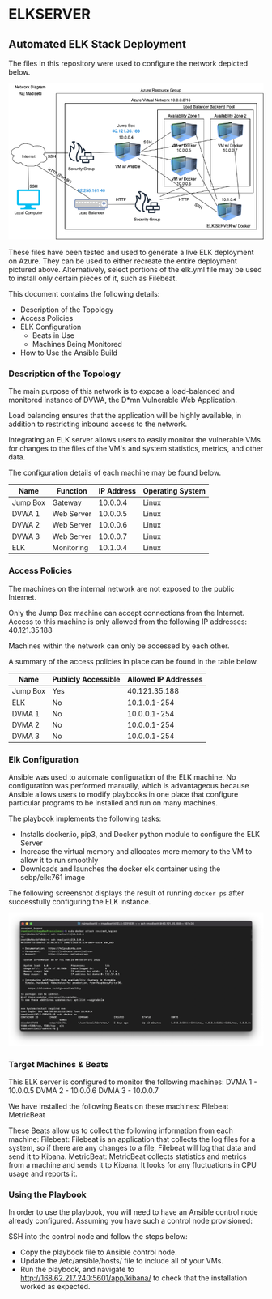 # ELKSERVER
## Automated ELK Stack Deployment

The files in this repository were used to configure the network depicted below.

![Network Diagram](Diagrams/NetworkDiagram.png)

These files have been tested and used to generate a live ELK deployment on Azure. They can be used to either recreate the entire deployment pictured above. Alternatively, select portions of the elk.yml file may be used to install only certain pieces of it, such as Filebeat.

This document contains the following details:
- Description of the Topology
- Access Policies
- ELK Configuration
  - Beats in Use
  - Machines Being Monitored
- How to Use the Ansible Build


### Description of the Topology

The main purpose of this network is to expose a load-balanced and monitored instance of DVWA, the D*mn Vulnerable Web Application.

Load balancing ensures that the application will be highly available, in addition to restricting inbound access to the network.

Integrating an ELK server allows users to easily monitor the vulnerable VMs for changes to the files of the VM's and system statistics, metrics, and other data.

The configuration details of each machine may be found below.

| Name     | Function | IP Address | Operating System |
|----------|----------|------------|------------------|
| Jump Box | Gateway  | 10.0.0.4   | Linux            |
| DVWA 1   | Web Server | 10.0.0.5 | Linux            |
| DVWA 2   | Web Server | 10.0.0.6 | Linux            |
| DVWA 3   | Web Server | 10.0.0.7 | Linux            |
| ELK      | Monitoring | 10.1.0.4 | Linux            |

### Access Policies

The machines on the internal network are not exposed to the public Internet.

Only the Jump Box machine can accept connections from the Internet. Access to this machine is only allowed from the following IP addresses: 40.121.35.188

Machines within the network can only be accessed by each other.

A summary of the access policies in place can be found in the table below.

| Name     | Publicly Accessible | Allowed IP Addresses |
|----------|---------------------|----------------------|
| Jump Box | Yes                 | 40.121.35.188        |
| ELK      | No                  | 10.1.0.1-254         |
| DVMA 1   | No                  | 10.0.0.1-254         |
| DVMA 2   | No                  | 10.0.0.1-254         |
| DVMA 3   | No                  | 10.0.0.1-254         |

### Elk Configuration

Ansible was used to automate configuration of the ELK machine. No configuration was performed manually, which is advantageous because Ansible allows users to modify playbooks in one place that configure particular programs to be installed and run on many machines.

The playbook implements the following tasks:
- Installs docker.io, pip3, and Docker python module to configure the ELK Server
- Increase the virtual memory and allocates more memory to the VM to allow it to run smoothly
- Downloads and launches the docker elk container using the sebp/elk:761 image

The following screenshot displays the result of running `docker ps` after successfully configuring the ELK instance.

![docker ps output from ELK Server](Diagrams/docker_ps_output.png)

### Target Machines & Beats
This ELK server is configured to monitor the following machines:
DVMA 1 - 10.0.0.5
DVMA 2 - 10.0.0.6
DVMA 3 - 10.0.0.7


We have installed the following Beats on these machines:
Filebeat
MetricBeat

These Beats allow us to collect the following information from each machine:
Filebeat: Filebeat is an application that collects the log files for a system, so if there are any changes to a file, Filebeat will log that data and send it to Kibana.
MetricBeat: MetricBeat collects statistics and metrics from a machine and sends it to Kibana. It looks for any fluctuations in CPU usage and reports it.

### Using the Playbook
In order to use the playbook, you will need to have an Ansible control node already configured. Assuming you have such a control node provisioned:

SSH into the control node and follow the steps below:
- Copy the playbook file to Ansible control node.
- Update the /etc/ansible/hosts/ file to include all of your VMs.
- Run the playbook, and navigate to http://168.62.217.240:5601/app/kibana/ to check that the installation worked as expected.
